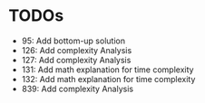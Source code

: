 # TODOs

* 95: Add bottom-up solution
* 126: Add complexity Analysis
* 127: Add complexity Analysis
* 131: Add math explanation for time complexity
* 132: Add math explanation for time complexity
* 839: Add complexity Analysis

